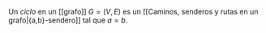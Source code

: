 Un _ciclo_ en un [[grafo]] $G=(V,E)$ es un [[Caminos, senderos y rutas en un grafo|{a,b}-sendero]] tal que $a=b$.
